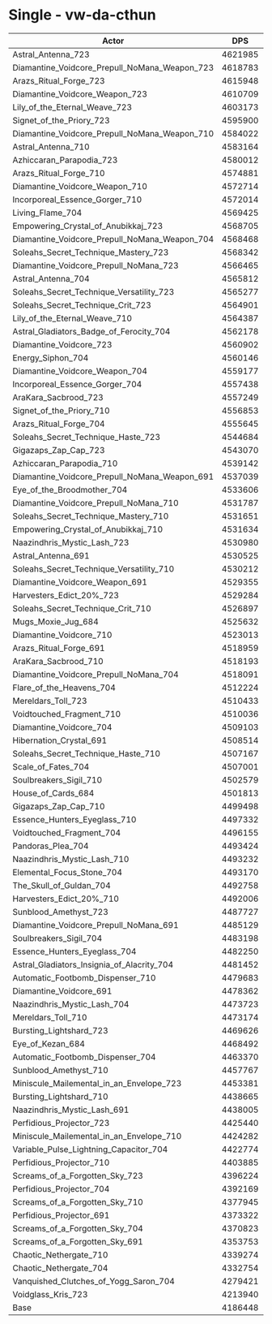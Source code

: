 # Single - vw-da-cthun
| Actor | DPS | Increase |
|---|:---:|:---:|
|Astral_Antenna_723|4621985|10.40%|
|Diamantine_Voidcore_Prepull_NoMana_Weapon_723|4618783|10.33%|
|Arazs_Ritual_Forge_723|4615948|10.26%|
|Diamantine_Voidcore_Weapon_723|4610709|10.13%|
|Lily_of_the_Eternal_Weave_723|4603173|9.95%|
|Signet_of_the_Priory_723|4595900|9.78%|
|Diamantine_Voidcore_Prepull_NoMana_Weapon_710|4584022|9.50%|
|Astral_Antenna_710|4583164|9.48%|
|Azhiccaran_Parapodia_723|4580012|9.40%|
|Arazs_Ritual_Forge_710|4574881|9.28%|
|Diamantine_Voidcore_Weapon_710|4572714|9.23%|
|Incorporeal_Essence_Gorger_710|4572014|9.21%|
|Living_Flame_704|4569425|9.15%|
|Empowering_Crystal_of_Anubikkaj_723|4568705|9.13%|
|Diamantine_Voidcore_Prepull_NoMana_Weapon_704|4568468|9.13%|
|Soleahs_Secret_Technique_Mastery_723|4568342|9.12%|
|Diamantine_Voidcore_Prepull_NoMana_723|4566465|9.08%|
|Astral_Antenna_704|4565812|9.06%|
|Soleahs_Secret_Technique_Versatility_723|4565277|9.05%|
|Soleahs_Secret_Technique_Crit_723|4564901|9.04%|
|Lily_of_the_Eternal_Weave_710|4564387|9.03%|
|Astral_Gladiators_Badge_of_Ferocity_704|4562178|8.97%|
|Diamantine_Voidcore_723|4560902|8.94%|
|Energy_Siphon_704|4560146|8.93%|
|Diamantine_Voidcore_Weapon_704|4559177|8.90%|
|Incorporeal_Essence_Gorger_704|4557438|8.86%|
|AraKara_Sacbrood_723|4557249|8.86%|
|Signet_of_the_Priory_710|4556853|8.85%|
|Arazs_Ritual_Forge_704|4555645|8.82%|
|Soleahs_Secret_Technique_Haste_723|4544684|8.56%|
|Gigazaps_Zap_Cap_723|4543070|8.52%|
|Azhiccaran_Parapodia_710|4539142|8.42%|
|Diamantine_Voidcore_Prepull_NoMana_Weapon_691|4537039|8.37%|
|Eye_of_the_Broodmother_704|4533606|8.29%|
|Diamantine_Voidcore_Prepull_NoMana_710|4531787|8.25%|
|Soleahs_Secret_Technique_Mastery_710|4531651|8.25%|
|Empowering_Crystal_of_Anubikkaj_710|4531634|8.25%|
|Naazindhris_Mystic_Lash_723|4530980|8.23%|
|Astral_Antenna_691|4530525|8.22%|
|Soleahs_Secret_Technique_Versatility_710|4530212|8.21%|
|Diamantine_Voidcore_Weapon_691|4529355|8.19%|
|Harvesters_Edict_20%_723|4529284|8.19%|
|Soleahs_Secret_Technique_Crit_710|4526897|8.13%|
|Mugs_Moxie_Jug_684|4525632|8.10%|
|Diamantine_Voidcore_710|4523013|8.04%|
|Arazs_Ritual_Forge_691|4518959|7.94%|
|AraKara_Sacbrood_710|4518193|7.92%|
|Diamantine_Voidcore_Prepull_NoMana_704|4518091|7.92%|
|Flare_of_the_Heavens_704|4512224|7.78%|
|Mereldars_Toll_723|4510433|7.74%|
|Voidtouched_Fragment_710|4510036|7.73%|
|Diamantine_Voidcore_704|4509103|7.71%|
|Hibernation_Crystal_691|4508514|7.69%|
|Soleahs_Secret_Technique_Haste_710|4507167|7.66%|
|Scale_of_Fates_704|4507001|7.66%|
|Soulbreakers_Sigil_710|4502579|7.55%|
|House_of_Cards_684|4501813|7.53%|
|Gigazaps_Zap_Cap_710|4499498|7.48%|
|Essence_Hunters_Eyeglass_710|4497332|7.43%|
|Voidtouched_Fragment_704|4496155|7.40%|
|Pandoras_Plea_704|4493424|7.33%|
|Naazindhris_Mystic_Lash_710|4493232|7.33%|
|Elemental_Focus_Stone_704|4493170|7.33%|
|The_Skull_of_Guldan_704|4492758|7.32%|
|Harvesters_Edict_20%_710|4492006|7.30%|
|Sunblood_Amethyst_723|4487727|7.20%|
|Diamantine_Voidcore_Prepull_NoMana_691|4485129|7.13%|
|Soulbreakers_Sigil_704|4483198|7.09%|
|Essence_Hunters_Eyeglass_704|4482250|7.07%|
|Astral_Gladiators_Insignia_of_Alacrity_704|4481452|7.05%|
|Automatic_Footbomb_Dispenser_710|4479683|7.00%|
|Diamantine_Voidcore_691|4478362|6.97%|
|Naazindhris_Mystic_Lash_704|4473723|6.86%|
|Mereldars_Toll_710|4473174|6.85%|
|Bursting_Lightshard_723|4469626|6.76%|
|Eye_of_Kezan_684|4468492|6.74%|
|Automatic_Footbomb_Dispenser_704|4463370|6.61%|
|Sunblood_Amethyst_710|4457767|6.48%|
|Miniscule_Mailemental_in_an_Envelope_723|4453381|6.38%|
|Bursting_Lightshard_710|4438665|6.02%|
|Naazindhris_Mystic_Lash_691|4438005|6.01%|
|Perfidious_Projector_723|4425440|5.71%|
|Miniscule_Mailemental_in_an_Envelope_710|4424282|5.68%|
|Variable_Pulse_Lightning_Capacitor_704|4422774|5.65%|
|Perfidious_Projector_710|4403885|5.19%|
|Screams_of_a_Forgotten_Sky_723|4396224|5.01%|
|Perfidious_Projector_704|4392169|4.91%|
|Screams_of_a_Forgotten_Sky_710|4377945|4.57%|
|Perfidious_Projector_691|4373322|4.46%|
|Screams_of_a_Forgotten_Sky_704|4370823|4.40%|
|Screams_of_a_Forgotten_Sky_691|4353753|4.00%|
|Chaotic_Nethergate_710|4339274|3.65%|
|Chaotic_Nethergate_704|4332754|3.49%|
|Vanquished_Clutches_of_Yogg_Saron_704|4279421|2.22%|
|Voidglass_Kris_723|4213940|0.66%|
|Base|4186448|0.00%|
